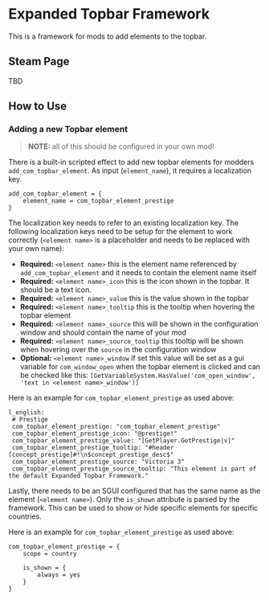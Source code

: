 # Expanded Topbar Framework
This is a framework for mods to add elements to the topbar.

## Steam Page
TBD

## How to Use
### Adding a new Topbar element
> **NOTE:** all of this should be configured in your own mod!

There is a built-in scripted effect to add new topbar elements for modders `add_com_topbar_element`.
As input (`element_name`), it requires a localization key.
```
add_com_topbar_element = {
    element_name = com_topbar_element_prestige
}
```
The localization key needs to refer to an existing localization key.
The following localization keys need to be setup for the element to work correctly (`<element name>` is a placeholder and needs to be replaced with your own name):
- **Required:** `<element name>` this is the element name referenced by `add_com_topbar_element` and it needs to contain the element name itself
- **Required:** `<element name>_icon` this is the icon shown in the topbar. It should be a text icon.
- **Required:** `<element name>_value` this is the value shown in the topbar
- **Required:** `<element name>_tooltip` this is the tooltip when hovering the topbar element
- **Required:** `<element name>_source` this will be shown in the configuration window and should contain the name of your mod
- **Required:** `<element name>_source_tooltip` this tooltip will be shown when hovering over the `source` in the configuration window
- **Optional:** `<element name>_window` if set this value will be set as a gui variable for `com_window_open` when the topbar element is clicked and can be checked like this: `[GetVariableSystem.HasValue('com_open_window', 'text in <element name>_window')]`

Here is an example for `com_topbar_element_prestige` as used above:
```
l_english:
 # Prestige
 com_topbar_element_prestige: "com_topbar_element_prestige"
 com_topbar_element_prestige_icon: "@prestige!"
 com_topbar_element_prestige_value: "[GetPlayer.GetPrestige|v]"
 com_topbar_element_prestige_tooltip: "#header [concept_prestige]#!\n$concept_prestige_desc$"
 com_topbar_element_prestige_source: "Victoria 3"
 com_topbar_element_prestige_source_tooltip: "This element is part of the default Expanded Topbar Framework."
```

Lastly, there needs to be an SGUI configured that has the same name as the element (`<element name>`).
Only the `is_shown` attribute is parsed by the framework.
This can be used to show or hide specific elements for specific countries.

Here is an example for `com_topbar_element_prestige` as used above:
```
com_topbar_element_prestige = {
    scope = country

    is_shown = {
        always = yes
    }
}
```